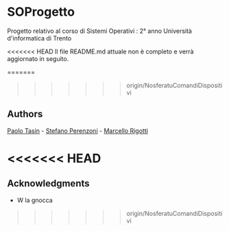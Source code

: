 # SOProgetto

Progetto relativo al corso di Sistemi Operativi : 2° anno Università d'informatica di Trento

<<<<<<< HEAD
Il file README.md attuale non è completo e verrà aggiornato in seguito.

=======
>>>>>>> origin/NosferatuComandiDispositivi
## Authors

[Paolo Tasin](https://github.com/Piro17)  - [Stefano Perenzoni](https://github.com/Perenz) - [Marcello Rigotti](https://github.com/rigottimarcello)

<<<<<<< HEAD
=======

## Acknowledgments

* W la gnocca


>>>>>>> origin/NosferatuComandiDispositivi

